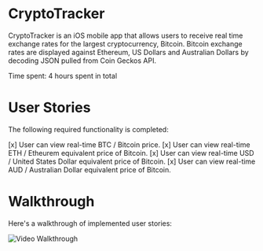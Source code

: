 # CryptoTracker

CryptoTracker is an iOS mobile app that allows users to receive real time exchange rates for the largest cryptocurrency, Bitcoin. 
Bitcoin exchange rates are displayed against Ethereum, US Dollars and Australian Dollars by decoding JSON pulled from Coin Geckos API.

Time spent: 4 hours spent in total

# User Stories
The following required functionality is completed:

[x] User can view real-time BTC / Bitcoin price. 
[x] User can view real-time ETH / Etheurem equivalent price of Bitcoin.
[x] User can view real-time USD / United States Dollar equivalent price of Bitcoin.
[x] User can view real-time AUD / Australian Dollar equivalent price of Bitcoin.

# Walkthrough
Here's a walkthrough of implemented user stories:

<img src='https://imgur.com/AruVJ9g.gif' title='Video Walkthrough' width='' alt='Video Walkthrough' />

